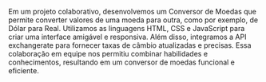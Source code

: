 Em um projeto colaborativo, desenvolvemos um Conversor de Moedas que permite converter valores de uma moeda para outra, como por exemplo, de Dólar para Real. Utilizamos as linguagens HTML, CSS e JavaScript para criar uma interface amigável e responsiva. Além disso, integramos a API exchangerate para fornecer taxas de câmbio atualizadas e precisas. Essa colaboração em equipe nos permitiu combinar habilidades e conhecimentos, resultando em um conversor de moedas funcional e eficiente.
